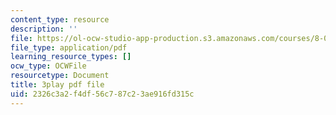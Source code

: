 ```yaml
---
content_type: resource
description: ''
file: https://ol-ocw-studio-app-production.s3.amazonaws.com/courses/8-01sc-classical-mechanics-fall-2016/2326c3a2f4df56c787c23ae916fd315c_oILq3xz_XtU.pdf
file_type: application/pdf
learning_resource_types: []
ocw_type: OCWFile
resourcetype: Document
title: 3play pdf file
uid: 2326c3a2-f4df-56c7-87c2-3ae916fd315c
---
```

